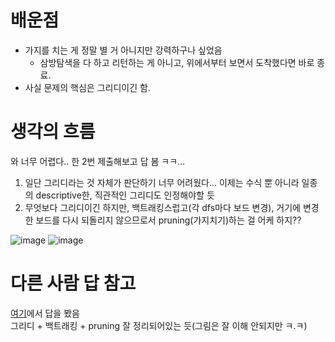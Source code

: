 # 배운점
- 가지를 치는 게 정말 별 거 아니지만 강력하구나 싶었음
    - 삼방탐색을 다 하고 리턴하는 게 아니고, 위에서부터 보면서 도착했다면 바로 종료.
- 사실 문제의 핵심은 그리디이긴 함. 

# 생각의 흐름
와 너무 어렵다.. 한 2번 제출해보고 답 봄 ㅋㅋ...
1. 일단 그리디라는 것 자체가 판단하기 너무 어려웠다... 이제는 수식 뿐 아니라 일종의 descriptive한, 직관적인 그리디도 인정해야할 듯
2. 무엇보다 그리디이긴 하지만, 백트래킹스럽고(각 dfs마다 보드 변경), 거기에 변경한 보드를 다시 되돌리지 않으므로서 pruning(가지치기)하는 걸 어케 하지??

![image](https://github.com/user-attachments/assets/4d915d96-be05-4ac6-a45a-a8bb2d67282f)
![image](https://github.com/user-attachments/assets/881e52e6-98a3-4d44-b7f8-5d6455f972de)


# 다른 사람 답 참고
[여기](https://velog.io/@qwerty1434/%EB%B0%B1%EC%A4%80-3109%EB%B2%88-%EB%B9%B5%EC%A7%91)에서 답을 봤음<br>
그리디 + 백트래킹 + pruning 잘 정리되어있는 듯(그림은 잘 이해 안되지만 ㅋ.ㅋ)
